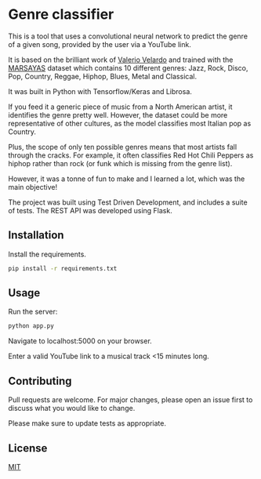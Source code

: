 # Genre classifier

This is a tool that uses a convolutional neural network to predict the genre of a given song, provided by the user via a YouTube link. 

It is based on the brilliant work of [Valerio Velardo](https://github.com/musikalkemist) and trained with the [MARSAYAS](http://marsyas.info/downloads/datasets.html) dataset which contains 10 different genres: Jazz, Rock, Disco, Pop, Country, Reggae, Hiphop, Blues, Metal and Classical.

It was built in Python with Tensorflow/Keras and Librosa.

If you feed it a generic piece of music from a North American artist, it identifies the genre pretty well. However, the dataset could be more representative of other cultures, as the model classifies most Italian pop as Country. 

Plus, the scope of only ten possible genres means that most artists fall through the cracks. For example, it often classifies Red Hot Chili Peppers as hiphop rather than rock (or funk which is missing from the genre list).

However, it was a tonne of fun to make and I learned a lot, which was the main objective!

The project was built using Test Driven Development, and includes a suite of tests. The REST API was developed using Flask.

## Installation

Install the requirements.

```bash
pip install -r requirements.txt
```

## Usage
Run the server:
```python
python app.py
```
Navigate to localhost:5000 on your browser.

Enter a valid YouTube link to a musical track <15 minutes long.

## Contributing
Pull requests are welcome. For major changes, please open an issue first to discuss what you would like to change.

Please make sure to update tests as appropriate.

## License
[MIT](https://choosealicense.com/licenses/mit/)
